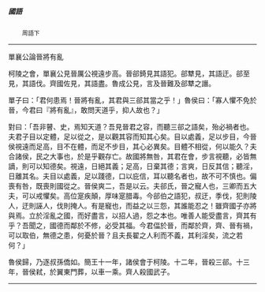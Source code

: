 

##### 國語
　　`周語下`

* * *

單襄公論晉將有亂

柯陵之會，單襄公見晉厲公視遠步高。晉郤錡見其語犯。郤犨見，其語迂。郤至見，其語伐。齊國佐見，其語盡。魯成公見，言及晉難及郤犨之譖。

單子曰：「君何患焉！晉將有亂，其君與三郤其當之乎！」魯侯曰：「寡人懼不免於晉，今君曰『將有亂』，敢問天道乎，抑人故也？」

對曰：「吾非瞽、史，焉知天道？吾見晉君之容，而聽三郤之語矣，殆必禍者也。夫君子目以定體，足以從之，是以觀其容而知其心矣。目以處義，足以步目，今晉侯視遠而足高，目不在體，而足不步目，其心必異矣。目體不相從，何以能久？夫合諸侯，民之大事也，於是乎觀存亡。故國將無咎，其君在會，步言視聽，必皆無謫，則可以知德矣。視遠，日絕其義；足高，日棄其德；言爽，日反其信；聽淫，日離其名。夫目以處義，足以踐德，口以庇信，耳以聽名者也，故不可不慎也。偏喪有咎，既喪則國從之。晉侯爽二，吾是以云。夫郤氏，晉之寵人也，三卿而五大夫，可以戒懼矣。高位寔疾顛，厚味寔腊毒。今郤伯之語犯，叔迂，季伐，犯則陵人，迂則誣人，伐則掩人。有是寵也，而益之以三怨，其誰能忍之！雖齊國子亦將與焉。立於淫亂之國，而好盡言，以招人過，怨之本也。唯善人能受盡言，齊其有乎？吾聞之，國德而鄰於不修，必受其福。今君偪於晉，而鄰於齊，齊、晉有禍，可以取伯，無德之患，何憂於晉？且夫長翟之人利而不義，其利淫矣，流之若何？」

魯侯歸，乃逐叔孫僑如。簡王十一年，諸侯會于柯陵。十二年，晉殺三郤。十三年，晉侯弒，於翼東門葬，以車一乘。齊人殺國武子。

* * *

